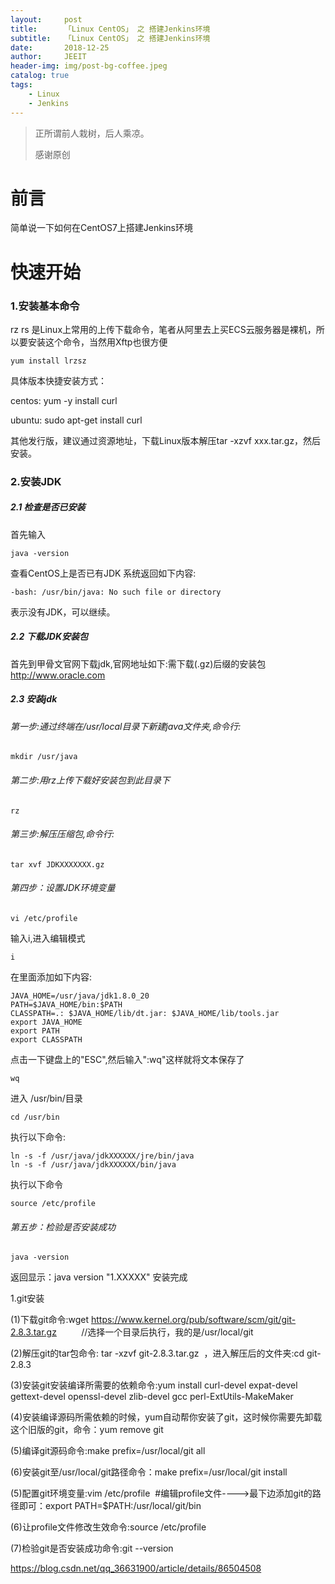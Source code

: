 ```yaml
---
layout:     post
title:      「Linux CentOS」 之 搭建Jenkins环境
subtitle:   「Linux CentOS」 之 搭建Jenkins环境
date:       2018-12-25
author:     JEEIT
header-img: img/post-bg-coffee.jpeg
catalog: true
tags:
    - Linux
    - Jenkins
---
```


> 正所谓前人栽树，后人乘凉。
> 
> 感谢原创

# 前言

简单说一下如何在CentOS7上搭建Jenkins环境

# 快速开始

### 1.安装基本命令

rz rs 是Linux上常用的上传下载命令，笔者从阿里去上买ECS云服务器是裸机，所以要安装这个命令，当然用Xftp也很方便
```
yum install lrzsz
```
具体版本快捷安装方式：

centos: yum -y install curl

ubuntu: sudo apt-get install curl

其他发行版，建议通过资源地址，下载Linux版本解压tar -xzvf xxx.tar.gz，然后安装。

### 2.安装JDK
##### 2.1 检查是否已安装
首先输入
```
java -version
```
查看CentOS上是否已有JDK
系统返回如下内容:
```
-bash: /usr/bin/java: No such file or directory 
```
表示没有JDK，可以继续。

##### 2.2 下载JDK安装包

首先到甲骨文官网下载jdk,官网地址如下:需下载(.gz)后缀的安装包
http://www.oracle.com
  
##### 2.3 安装jdk
 
###### 第一步:通过终端在/usr/local目录下新建java文件夹,命令行:
```
mkdir /usr/java 
```
###### 第二步:用rz上传下载好安装包到此目录下
```
rz
```
###### 第三步:解压压缩包,命令行:
 ```
 tar xvf JDKXXXXXXX.gz 
 ```
###### 第四步：设置JDK环境变量
 ```
 vi /etc/profile 
 ```
输入i,进入编辑模式
 ```
i
 ```
在里面添加如下内容:

 ```
JAVA_HOME=/usr/java/jdk1.8.0_20
PATH=$JAVA_HOME/bin:$PATH
CLASSPATH=.: $JAVA_HOME/lib/dt.jar: $JAVA_HOME/lib/tools.jar
export JAVA_HOME
export PATH
export CLASSPATH
 ```
点击一下键盘上的"ESC",然后输入":wq"这样就将文本保存了
 ```
wq
 ```
进入 /usr/bin/目录
 ```
cd /usr/bin 
 ```
执行以下命令:
 ```
ln -s -f /usr/java/jdkXXXXXX/jre/bin/java 
ln -s -f /usr/java/jdkXXXXXX/bin/java 
 ```
执行以下命令
 ```
source /etc/profile  
 ```
###### 第五步：检验是否安装成功
 ```
java -version
 ```
返回显示：java version "1.XXXXX"
安装完成


1.git安装

(1)下载git命令:wget https://www.kernel.org/pub/software/scm/git/git-2.8.3.tar.gz          //选择一个目录后执行，我的是/usr/local/git

(2)解压git的tar包命令: tar -xzvf git-2.8.3.tar.gz  ，进入解压后的文件夹:cd git-2.8.3

(3)安装git安装编译所需要的依赖命令:yum install curl-devel expat-devel gettext-devel openssl-devel zlib-devel gcc perl-ExtUtils-MakeMaker

(4)安装编译源码所需依赖的时候，yum自动帮你安装了git，这时候你需要先卸载这个旧版的git，命令：yum remove git

(5)编译git源码命令:make prefix=/usr/local/git all

(6)安装git至/usr/local/git路径命令：make prefix=/usr/local/git install

(5)配置git环境变量:vim /etc/profile  #编辑profile文件---->最下边添加git的路径即可：export PATH=$PATH:/usr/local/git/bin

(6)让profile文件修改生效命令:source /etc/profile

(7)检验git是否安装成功命令:git --version 

https://blog.csdn.net/qq_36631900/article/details/86504508

